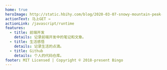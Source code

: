 ```yaml
---
home: true
heroImage: http://static.hbihy.com/blog/2020-03-07-snowy-mountain-peak-with-sunrise-glow-2210x1243.jpg
actionText: 马上GET →
actionLink: /javascript/runtime
features:
  - title: 前端开发
    details: 记录前端开发中的笔记和文章。
  - title: 生活感悟
    details: 记录生活的点滴。
  - title: Github
    details: 个人的代码仓库。
footer: MIT Licensed | Copyright © 2018-present Bingo
---
```


